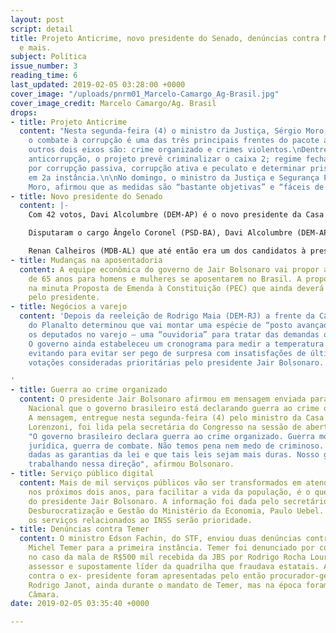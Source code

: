 ```yaml
---
layout: post
script: detail
title: Projeto Anticrime, novo presidente do Senado, denúncias contra Michel Temer
  e mais.
subject: Política
issue_number: 3
reading_time: 6
last_updated: 2019-02-05 03:28:00 +0000
cover_image: "/uploads/pnrm01_Marcelo-Camargo_Ag-Brasil.jpg"
cover_image_credit: Marcelo Camargo/Ag. Brasil
drops:
- title: Projeto Anticrime
  content: "Nesta segunda-feira (4) o ministro da Justiça, Sérgio Moro, afirmou que
    o combate à corrupção é uma das três principais frentes do pacote anticrime. \n\nOs
    outros dois eixos são: crime organizado e crimes violentos.\nDentre as medidas
    anticorrupção, o projeto prevê criminalizar o caixa 2; regime fechado para condenados
    por corrupção passiva, corrupção ativa e peculato e determinar prisão após condenação
    em 2a instância.\n\nNo domingo, o ministro da Justiça e Segurança Pública, Sérgio
    Moro, afirmou que as medidas são “bastante objetivas” e “fáceis de serem aplicadas”."
- title: Novo presidente do Senado
  content: |-
    Com 42 votos, Davi Alcolumbre (DEM-AP) é o novo presidente da Casa. A votação que deveria ter sido na sexta-feira e foi adiada para o sábado teve muito tumulto e bate- boca entre os senadores. Um dos motivos foi a volta do voto secreto determinado pelo ministro Dias Toffoli, do STF indignando alguns parlamentares que continuaram declarando em voz alta suas escolhas.

    Disputaram o cargo Ângelo Coronel (PSD-BA), Davi Alcolumbre (DEM-AP), Fernando Collor (Pros-AL), Esperidião Amin (PP-SC) e Reguffe (sem partido-DF).

    Renan Calheiros (MDB-AL) que até então era um dos candidatos à presidência do Senado se retirou da disputa após erro na contagem das cédulas na urna e chamou o processo de “deslegitimado”.
- title: Mudanças na aposentadoria
  content: A equipe econômica do governo de Jair Bolsonaro vai propor a idade mínima
    de 65 anos para homens e mulheres se aposentarem no Brasil. A proposta foi apresentada
    na minuta Proposta de Emenda à Constituição (PEC) que ainda deverá ser aprovada
    pelo presidente.
- title: Negócios a varejo
  content: 'Depois da reeleição de Rodrigo Maia (DEM-RJ) a frente da Câmara, o Palácio
    do Planalto determinou que vai montar uma espécie de “posto avançado” para atender
    os deputados no varejo – uma “ouvidoria” para tratar das demandas quase que individualmente.
    O governo ainda estabeleceu um cronograma para medir a temperatura do Congresso
    evitando para evitar ser pego de surpresa com insatisfações de última hora em
    votações consideradas prioritárias pelo presidente Jair Bolsonaro.

'
- title: Guerra ao crime organizado
  content: O presidente Jair Bolsonaro afirmou em mensagem enviada para o Congresso
    Nacional que o governo brasileiro está declarando guerra ao crime organizado.
    A mensagem, entregue nesta segunda-feira (4) pelo ministro da Casa Civil, Onyx
    Lorenzoni, foi lida pela secretária do Congresso na sessão de abertura do legislativo.
    "O governo brasileiro declara guerra ao crime organizado. Guerra moral, guerra
    jurídica, guerra de combate. Não temos pena nem medo de criminoso. A eles sejam
    dadas as garantias da lei e que tais leis sejam mais duras. Nosso governo já está
    trabalhando nessa direção", afirmou Bolsonaro.
- title: Serviço público digital
  content: Mais de mil serviços públicos vão ser transformados em atendimento digital,
    nos próximos dois anos, para facilitar a vida da população, é o que afirma o governo
    do presidente Jair Bolsonaro. A informação foi dada pelo secretário especial de
    Desburocratização e Gestão do Ministério da Economia, Paulo Uebel. Segundo ele,
    os serviços relacionados ao INSS serão prioridade.
- title: Denúncias contra Temer
  content: O ministro Edson Fachin, do STF, enviou duas denúncias contra o ex-presidente
    Michel Temer para a primeira instância. Temer foi denunciado por corrupção passiva
    no caso da mala de R$500 mil recebida da JBS por Rodrigo Rocha Loures, seu ex
    assessor e supostamente líder da quadrilha que fraudava estatais. As denúncias
    contra o ex- presidente foram apresentadas pelo então procurador-geral da República,
    Rodrigo Janot, ainda durante o mandato de Temer, mas na época foram barradas pela
    Câmara.
date: 2019-02-05 03:35:40 +0000

---
```

